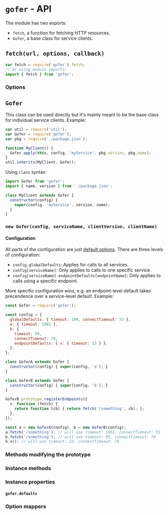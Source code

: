 # `gofer` - API

The module has two exports:

* `fetch`, a function for fetching HTTP resources.
* `Gofer`, a base class for service clients.

## `fetch(url, options, callback)`

```js
var fetch = require('gofer').fetch;
// Or using module imports:
import { fetch } from 'gofer';
```

### Options

## `Gofer`

This class can be used directly
but it's mainly meant to be the base class for individual service clients.
Example:

```js
var util = require('util');
var Gofer = require('gofer');
var pkg = require('./package.json');

function MyClient() {
  Gofer.apply(this, config, 'myService', pkg.version, pkg.name);
}
util.inherits(MyClient, Gofer);
```

Using `class` syntax:

```js
import Gofer from 'gofer';
import { name, version } from './package.json';

class MyClient extends Gofer {
  constructor(config) {
    super(config, 'myService', version, name);
  }
}
```

### `new Gofer(config, serviceName, clientVersion, clientName)`

#### Configuration

All parts of the configuration are just [default options](#options).
There are three levels of configuration:

* `config.globalDefaults`: Applies for calls to all services.
* `config[serviceName]`: Only applies to calls to one specific service.
* `config[serviceName].endpointDefaults[endpointName]`: Only applies to calls using a specific endpoint.

More specific configuration wins,
e.g. an endpoint-level default takes precendence over a service-level default.
Example:

```js
const Gofer = require('gofer');

const config = {
  globalDefaults: { timeout: 100, connectTimeout: 55 },
  a: { timeout: 1001 },
  b: {
    timeout: 99,
    connectTimeout: 70,
    endpointDefaults: { x: { timeout: 23 } },
  },
};

class GoferA extends Gofer {
  constructor(config) { super(config, 'a'); }
}

class GoferB extends Gofer {
  constructor(config) { super(config, 'b'); }
}

GoferB.prototype.registerEndpoints({
  x: function (fetch) {
    return function (cb) { return fetch('/something', cb); };
  },
});

const a = new GoferA(config), b = new GoferB(config);
a.fetch('/something'); // will use timeout: 1001, connectTimeout: 55
b.fetch('/something'); // will use timeout: 99, connectTimeout: 70
b.x(); // will use timeout: 23, connectTimeout: 70
```

### Methods modifying the prototype

### Instance methods

### Instance properties

#### `gofer.defaults`

### Option mappers
